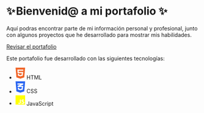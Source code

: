<h1>✨ Bienvenid@ a mi portafolio ✨</h1>
<p>Aquí podras encontrar parte de mi información personal y profesional, junto con algunos proyectos que he desarrollado para mostrar mis habilidades.</p>
<a href="https://castillosteven.github.io/Portafolio/" target="_blank">Revisar el portafolio</a>

<p>Este portafolio fue desarrollado con las siguientes tecnologías:</p>
<ul>
<li><img src="assets/html5.svg" alt="HTML-logo" width="25px" heigth="25px"> HTML</li>
<li><img src="assets/css3-alt.svg" alt="CSS-logo" width="25px" heigth="25px"> CSS</li>
<li><img src="assets/js.svg" alt="JavaScript-logo" width="25px" heigth="25px"> JavaScript</li>
</ul>